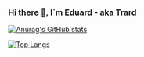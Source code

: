 ### Hi there 👋, I`m Eduard - aka Trard

[![Anurag's GitHub stats](https://github-readme-stats.vercel.app/api?username=trard&show_icons=true&theme=nord)](https://github.com/anuraghazra/github-readme-stats)

[![Top Langs](https://github-readme-stats.vercel.app/api/top-langs/?username=trard&layout=compact)](https://github.com/anuraghazra/github-readme-stats)
